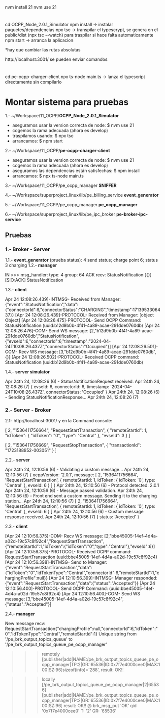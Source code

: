 nvm install 21
nvm use 21

#
cd OCPP_Node_2.0.1_Simulator
npm install -> instalar paquetes/dependencias
npx tsc -> transpilar el typescrypt, se genera en el public/dist
(npx tsc --watch) para traspilar si hace falta automaticamente
npm start -> arranca la aplicacion

*hay que cambiar las rutas absolutas

http://localhost:3001/ se pueden enviar comandos

#
cd pe-ocpp-charger-client
npx ts-node main.ts -> lanza el typescript directamente sin compilarlo



# Montar sistema para pruebas

1.- ~/Workspace/11_OCPP/**OCPP_Node_2.0.1_Simulator**

- aseguramos usar la version correcta de node: $ nvm use 21
- cogemos la rama adecuada (ahora es develop)
- traspilamos usando: $ npx tsc
- arrancamos: $ npm start

2.- ~/Workspace/11_OCPP/**pe-ocpp-charger-client**

- aseguramos usar la version correcta de node: $ nvm use 21
- cogemos la rama adecuada (ahora es develop)
- aseguramos las dependencias están satisfechas: $ npm install
- arrancamos: $ npx ts-node main.ts

3.- ~/Workspace/11_OCPP/pe_ocpp_manager **SNIFFER**

4.- ~/Workspace/superproject_linux/lib/pe_billing_service **event_generator**

5.- ~/Workspace/11_OCPP/pe_ocpp_manager **pe_ocpp_manager**

6.- ~/Workspace/superproject_linux/lib/pe_ipc_broker **pe-broker-ipc-service**

## Pruebas 

### 1.- Broker - Server

1.1.- **event_generator** (prueba status): 4 send status; charge point 6; status 3 charging
1.2.- **manager**

IN >>> msg_handler: type: 4	group: 64
ACK recv: StatusNotification
[{}]
[SIO:ACK] StatusNotification

1.3.- **client**

Apr 24 12:08:26.439]-INTMSG- Received from Manager: {"event":"StatusNotification","data":{"connectorId":6,"connectorStatus":"CHARGING","timestamp":1713953306437}}
[Apr 24 12:08:26.439]-PROTOCOL- Received from Manager: [object Object]
[Apr 24 12:08:26.475]-PROTOCOL- Send OCPP Command: StatusNotification (uuid:b12d9b0b-4f41-4a89-acae-291dde0760db)
[Apr 24 12:08:26.476]-COM- Send WS message: [2,"b12d9b0b-4f41-4a89-acae-291dde0760db","StatusNotification",{"evseId":6,"connectorId":6,"timestamp":"2024-04-24T10:08:26.437Z","connectorStatus":"Occupied"}]
[Apr 24 12:08:26.501]-COM- Recv WS message: [3,"b12d9b0b-4f41-4a89-acae-291dde0760db",{}]
[Apr 24 12:08:26.502]-PROTOCOL- Received OCPP command: StatusNotification (uuid:b12d9b0b-4f41-4a89-acae-291dde0760db)


1.4.- **server simulator**

Apr 24th 24, 12:08:26 (6) - StatusNotificationRequest received.
Apr 24th 24, 12:08:26 (7)
{
  evseId: 6,
  connectorId: 6,
  timestamp: '2024-04-24T10:08:26.437Z',
  connectorStatus: 'Occupied'
}
Apr 24th 24, 12:08:26 (6) - Sending StatusNotificationResponse...
Apr 24th 24, 12:08:26 (7)


### 2.- Server - Broker

2.1- http://localhost:3001/ y en la Command console:

[
    2,
    "1536411756664",
    "RequestStartTransaction",
    {
        "remoteStartId": 1,
        "idToken": {
            "idToken": "0",
            "type": "Central"
        },
        "evseId": 3
    }
]

[
  2,
  "1536411756669",
  "RequestStopTransaction",
  {
  		"transactionId": "1723188952-003051"
  }
]

2.2.- **server**

Apr 24th 24, 12:10:56 (6) - Validating a custom message...
Apr 24th 24, 12:10:56 (7)
{
  ocppVersion: '2.0.1',
  message: [
    2,
    '1536411756664',
    'RequestStartTransaction',
    {
      remoteStartId: 1,
      idToken: { idToken: '0', type: 'Central' },
      evseId: 6
    }
  ]
}
Apr 24th 24, 12:10:56 (6) - Protocol detected: 2.0.1
Apr 24th 24, 12:10:56 (6) - Message passed validation.
Apr 24th 24, 12:10:56 (6) - Front end sent a custom message. Sending it to the charging station...
Apr 24th 24, 12:10:56 (7)
[
  2,
  '1536411756664',
  'RequestStartTransaction',
  {
    remoteStartId: 1,
    idToken: { idToken: '0', type: 'Central' },
    evseId: 6
  }
]
Apr 24th 24, 12:10:56 (6) - Custom message response received.
Apr 24th 24, 12:10:56 (7)
{ status: 'Accepted' }


2.3.- **client**

[Apr 24 12:10:56.375]-COM- Recv WS message: [2,"bbe45005-14ef-4d4a-a02d-19c57c8f92c4","RequestStartTransaction",{"remoteStartId":1,"idToken":{"idToken":"0","type":"Central"},"evseId":6}]
[Apr 24 12:10:56.375]-PROTOCOL- Received OCPP command: RequestStartTransaction (uuid:bbe45005-14ef-4d4a-a02d-19c57c8f92c4)
[Apr 24 12:10:56.398]-INTMSG- Send to Manager: {"event":"RequestStartTransaction","data":{"idToken":"0","idTokenType":"Central","connectorId":6,"remoteStartId":1,"chargingProfile":null}}
[Apr 24 12:10:56.399]-INTMSG- Manager responded: {"event":"RequestStartTransaction","data":{"status":"Accepted"}}
[Apr 24 12:10:56.400]-PROTOCOL- Send OCPP Command:  (uuid:bbe45005-14ef-4d4a-a02d-19c57c8f92c4)
[Apr 24 12:10:56.400]-COM- Send WS message: [3,"bbe45005-14ef-4d4a-a02d-19c57c8f92c4",{"status":"Accepted"}]


2.4.- **manager**


New message recv: RequestStartTransaction{"chargingProfile":null,"connectorId":6,"idToken":"0","idTokenType":"Central","remoteStartId":1}
Unique string from '/pe_brk_output_topics_queue' to '/pe_brk_output_topics_queue_pe_ocpp_manager'

>>> remotely [publisher|add|NAME:/pe_brk_output_topics_queue_pe_ocpp_manager|TP:2|GR:'65536|ID:0x7f7e4000cee0|MAX:100|SZ:96]sizeof(info)='288', result: 
OK!!

>>> locally [/pe_brk_output_topics_queue_pe_ocpp_manager|2|65536]
	[publisher|add|NAME:/pe_brk_output_topics_queue_pe_ocpp_manager|TP:2|GR:'65536|ID:0x7f7e4000cee0|MAX:100|SZ:96] result: OK!!
@ brk_msg_put 'OK' qid '0x7f7e4000cee0' T: '2' GR: '65536'
